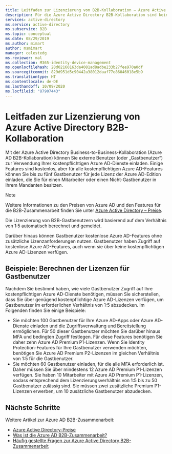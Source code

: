 ```yaml
---
title: Leitfaden zur Lizenzierung von B2B-Kollaboration – Azure Active Directory | Microsoft-Dokumentation
description: Für die Azure Active Directory B2B-Kollaboration sind keine kostenpflichtigen Azure AD-Lizenzen erforderlich, aber es sind auch kostenpflichtige Features für B2B-Gastbenutzer erhältlich.
services: active-directory
ms.service: active-directory
ms.subservice: B2B
ms.topic: conceptual
ms.date: 08/29/2019
ms.author: mimart
author: msmimart
manager: celestedg
ms.reviewer: mal
ms.collection: M365-identity-device-management
ms.openlocfilehash: 28d02160163da4081ad8adbe233b27fee970a0df
ms.sourcegitcommit: 829d951d5c90442a38012daaf77e86046018e5b9
ms.translationtype: HT
ms.contentlocale: de-DE
ms.lasthandoff: 10/09/2020
ms.locfileid: "87907443"
---
```

# <a name="azure-active-directory-b2b-collaboration-licensing-guidance"></a>Leitfaden zur Lizenzierung von Azure Active Directory B2B-Kollaboration

Mit der Azure Active Directory Business-to-Business-Kollaboration (Azure AD B2B-Kollaboration) können Sie externe Benutzer (oder „Gastbenutzer“) zur Verwendung Ihrer kostenpflichtigen Azure AD-Dienste einladen. Einige Features sind kostenlos, aber für alle kostenpflichtigen Azure AD-Features können Sie bis zu fünf Gastbenutzer für jede Lizenz der Azure AD-Edition einladen, die Sie für einen Mitarbeiter oder einen Nicht-Gastbenutzer in Ihrem Mandanten besitzen.

> [!NOTE]
> Weitere Informationen zu den Preisen von Azure AD und den Features für die B2B-Zusammenarbeit finden Sie unter [Azure Active Directory – Preise](https://azure.microsoft.com/pricing/details/active-directory/).

Die Lizenzierung von B2B-Gastbenutzern wird basierend auf dem Verhältnis von 1:5 automatisch berechnet und gemeldet. 

Darüber hinaus können Gastbenutzer kostenlose Azure AD-Features ohne zusätzliche Lizenzanforderungen nutzen. Gastbenutzer haben Zugriff auf kostenlose Azure AD-Features, auch wenn sie über keine kostenpflichtigen Azure AD-Lizenzen verfügen. 

## <a name="examples-calculating-guest-user-licenses"></a>Beispiele: Berechnen der Lizenzen für Gastbenutzer
Nachdem Sie bestimmt haben, wie viele Gastbenutzer Zugriff auf Ihre kostenpflichtigen Azure AD-Dienste benötigen, müssen Sie sicherstellen, dass Sie über genügend kostenpflichtige Azure AD-Lizenzen verfügen, um Gastbenutzer im erforderlichen Verhältnis von 1:5 abzudecken. Im Folgenden finden Sie einige Beispiele:

- Sie möchten 100 Gastbenutzer für Ihre Azure AD-Apps oder Azure AD-Dienste einladen und die Zugriffsverwaltung und Bereitstellung ermöglichen. Für 50 dieser Gastbenutzer möchten Sie darüber hinaus MFA und bedingten Zugriff festlegen. Für diese Features benötigen Sie daher zehn Azure AD Premium P1-Lizenzen. Wenn Sie Identity Protection-Features für Ihre Gastbenutzer verwenden möchten, benötigen Sie Azure AD Premium P2-Lizenzen im gleichen Verhältnis von 1:5 für die Gastbenutzer.
- Sie möchten 60 Gastbenutzer einladen, für die alle MFA erforderlich ist. Daher müssen Sie über mindestens 12 Azure AD Premium P1-Lizenzen verfügen. Sie haben 10 Mitarbeiter mit Azure AD Premium P1-Lizenzen, sodass entsprechend dem Lizenzierungsverhältnis von 1:5 bis zu 50 Gastbenutzer zulässig sind. Sie müssen zwei zusätzliche Premium P1-Lizenzen erwerben, um 10 zusätzliche Gastbenutzer abzudecken.

## <a name="next-steps"></a>Nächste Schritte

Weitere Artikel zur Azure AD B2B-Zusammenarbeit:

* [Azure Active Directory-Preise](https://azure.microsoft.com/pricing/details/active-directory/)
* [Was ist die Azure AD B2B-Zusammenarbeit?](what-is-b2b.md)
* [Häufig gestellte Fragen zur Azure Active Directory B2B-Zusammenarbeit](faq.md)
